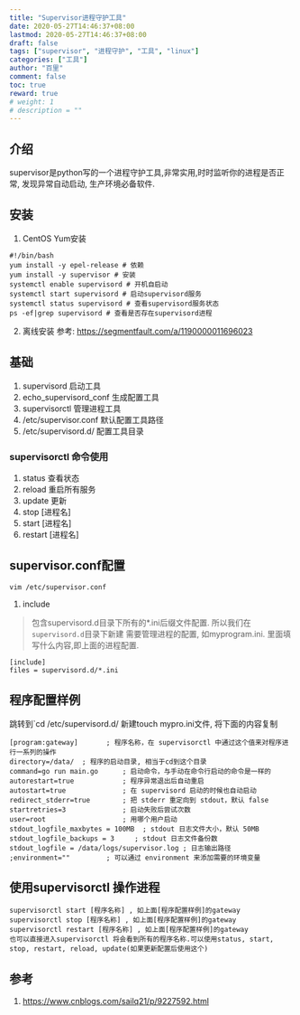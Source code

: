 ```yaml
---
title: "Supervisor进程守护工具"
date: 2020-05-27T14:46:37+08:00
lastmod: 2020-05-27T14:46:37+08:00
draft: false
tags: ["supervisor", "进程守护", "工具", "linux"]
categories: ["工具"]
author: "百里"
comment: false
toc: true
reward: true
# weight: 1
# description = ""
---
```

## 介绍
supervisor是python写的一个进程守护工具,非常实用,时时监听你的进程是否正常, 发现异常自动启动, 生产环境必备软件.
## 安装
1. CentOS Yum安装
```
#!/bin/bash
yum install -y epel-release # 依赖
yum install -y supervisor # 安装
systemctl enable supervisord # 开机自启动
systemctl start supervisord # 启动supervisord服务
systemctl status supervisord # 查看supervisord服务状态
ps -ef|grep supervisord # 查看是否存在supervisord进程
```
2. 离线安装
   参考: https://segmentfault.com/a/1190000011696023

## 基础
1. supervisord 启动工具
2. echo_supervisord_conf 生成配置工具
3. supervisorctl 管理进程工具
4. /etc/supervisor.conf 默认配置工具路径
5. /etc/supervisord.d/ 配置工具目录

### supervisorctl 命令使用

1. status 查看状态
2. reload 重启所有服务
3. update 更新
4. stop [进程名]
5. start [进程名]
6. restart [进程名] 



## supervisor.conf配置
`vim /etc/supervisor.conf`

1. include 
>  包含supervisord.d目录下所有的*.ini后缀文件配置. 所以我们在`supervisord.d`目录下新建 需要管理进程的配置, 如myprogram.ini. 里面填写什么内容,即上面的进程配置.

```
[include]
files = supervisord.d/*.ini
```



## 程序配置样例
跳转到`cd /etc/supervisord.d/ 新建touch mypro.ini文件, 将下面的内容复制

```
[program:gateway] 		; 程序名称，在 supervisorctl 中通过这个值来对程序进行一系列的操作
directory=/data/  ; 程序的启动目录, 相当于cd到这个目录
command=go run main.go 		; 启动命令，与手动在命令行启动的命令是一样的
autorestart=true     		; 程序异常退出后自动重启
autostart=true        		; 在 supervisord 启动的时候也自动启动
redirect_stderr=true  		; 把 stderr 重定向到 stdout，默认 false
startretries=3				; 启动失败后尝试次数
user=root           		; 用哪个用户启动
stdout_logfile_maxbytes = 100MB  ; stdout 日志文件大小，默认 50MB
stdout_logfile_backups = 3     ; stdout 日志文件备份数
stdout_logfile = /data/logs/supervisor.log ; 日志输出路径
;environment=""  		; 可以通过 environment 来添加需要的环境变量
```

## 使用supervisorctl 操作进程

```
supervisorctl start [程序名称] , 如上面[程序配置样例]的gateway
supervisorctl stop [程序名称] , 如上面[程序配置样例]的gateway
supervisorctl restart [程序名称] , 如上面[程序配置样例]的gateway
也可以直接进入supervisorctl 将会看到所有的程序名称.可以使用status, start, stop, restart, reload, update(如果更新配置后使用这个)
```


## 参考

1. https://www.cnblogs.com/sailq21/p/9227592.html